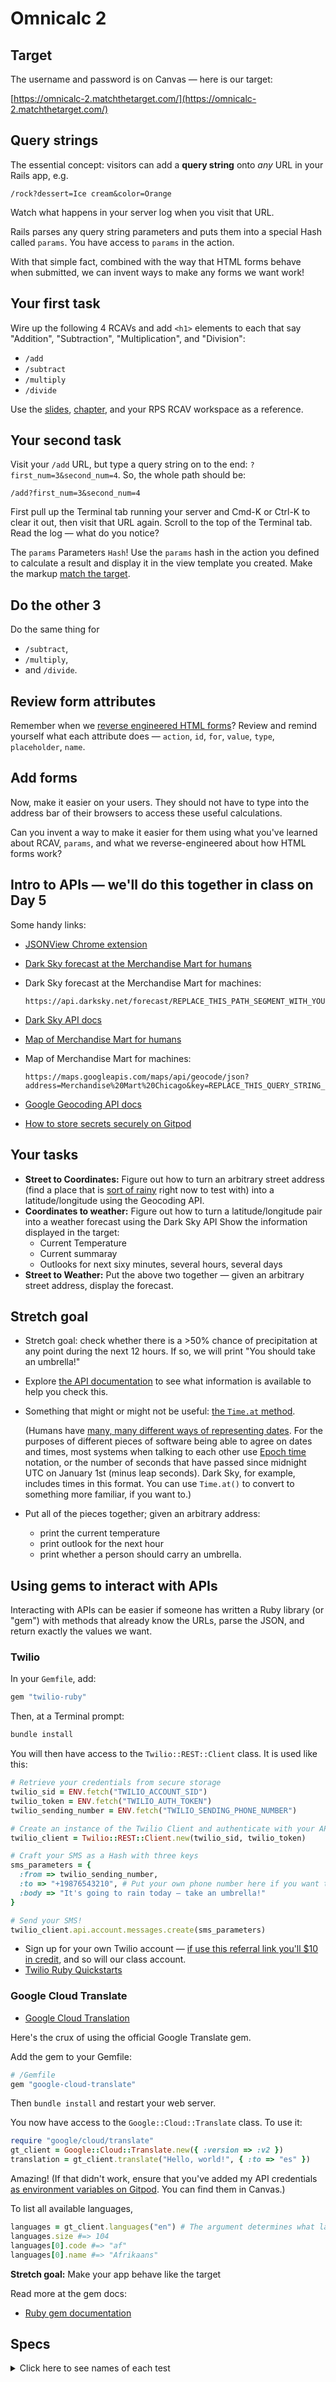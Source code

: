 # Omnicalc 2

## Target

The username and password is on Canvas — here is our target:

[https://omnicalc-2.matchthetarget.com/](https://omnicalc-2.matchthetarget.com/)

## Query strings

The essential concept: visitors can add a **query string** onto _any_ URL in your Rails app, e.g.

```
/rock?dessert=Ice cream&color=Orange
```

Watch what happens in your server log when you visit that URL.

Rails parses any query string parameters and puts them into a special Hash called `params`. You have access to `params` in the action.

With that simple fact, combined with the way that HTML forms behave when submitted, we can invent ways to make any forms we want work!

## Your first task

Wire up the following 4 RCAVs and add `<h1>` elements to each that say "Addition", "Subtraction", "Multiplication", and "Division":

 - `/add`
 - `/subtract`
 - `/multiply`
 - `/divide`

Use the [slides](https://slides.com/raghubetina/07-routing?token=Qj5aA5z3), [chapter](https://chapters.firstdraft.com/chapters/779), and your RPS RCAV workspace as a reference.

## Your second task

Visit your `/add` URL, but type a query string on to the end: `?first_num=3&second_num=4`. So, the whole path should be:

```
/add?first_num=3&second_num=4
```

First pull up the Terminal tab running your server and Cmd-K or Ctrl-K to clear it out, then visit that URL again. Scroll to the top of the Terminal tab. Read the log — what do you notice?

The `params` Parameters `Hash`! Use the `params` hash in the action you defined to calculate a result and display it in the view template you created. Make the markup [match the target](https://omnicalc-2.matchthetarget.com/wizard_add?first_num=3&second_num=4).

## Do the other 3

Do the same thing for 

 - `/subtract`,
 - `/multiply`,
 - and `/divide`.

## Review form attributes

Remember when we [reverse engineered HTML forms](https://slides.com/raghubetina/04-essential-html-and-css?token=TunUbuP_#/11)? Review and remind yourself what each attribute does — `action`, `id`, `for`, `value`, `type`, `placeholder`, `name`.

## Add forms

Now, make it easier on your users. They should not have to type into the address bar of their browsers to access these useful calculations.

Can you invent a way to make it easier for them using what you've learned about RCAV, `params`, and what we reverse-engineered about how HTML forms work?

## Intro to APIs — we'll do this together in class on Day 5

Some handy links:

 - [JSONView Chrome extension](https://chrome.google.com/webstore/detail/jsonview/chklaanhfefbnpoihckbnefhakgolnmc?hl=en)
 - [Dark Sky forecast at the Merchandise Mart for humans](https://darksky.net/forecast/41.8887,-87.6355/us12/en)
 - Dark Sky forecast at the Merchandise Mart for machines:
 
     ```
     https://api.darksky.net/forecast/REPLACE_THIS_PATH_SEGMENT_WITH_YOUR_API_TOKEN/41.8887,-87.6355
     ```
 - [Dark Sky API docs](https://darksky.net/dev/docs)
 - [Map of Merchandise Mart for humans](https://goo.gl/maps/2mXdvBnHSGuMq98m6)
 - Map of Merchandise Mart for machines:

    ```
    https://maps.googleapis.com/maps/api/geocode/json?address=Merchandise%20Mart%20Chicago&key=REPLACE_THIS_QUERY_STRING_PARAMETER_WITH_YOUR_API_TOKEN
    ```
 - [Google Geocoding API docs](https://developers.google.com/maps/documentation/geocoding/start)
 - [How to store secrets securely on Gitpod](https://chapters.firstdraft.com/chapters/792)

## Your tasks

 - **Street to Coordinates:** Figure out how to turn an arbitrary street address (find a place that is [sort of rainy](https://www.rainviewer.com/) right now to test with) into a latitude/longitude using the Geocoding API.
 - **Coordinates to weather:** Figure out how to turn a latitude/longitude pair into a weather forecast using the Dark Sky API Show the information displayed in the target:
    - Current Temperature
    - Current summaray
    - Outlooks for next sixy minutes, several hours, several days
 - **Street to Weather:** Put the above two together — given an arbitrary street address, display the forecast.

## Stretch goal
   
   - Stretch goal: check whether there is a >50% chance of precipitation at any point during the next 12 hours. If so, we will print "You should take an umbrella!"
   - Explore [the API documentation](https://darksky.net/dev/docs#forecast-request) to see what information is available to help you check this.
   - Something that might or might not be useful: [the `Time.at` method](https://apidock.com/ruby/Time/at/class).

        (Humans have [many, many different ways of representing dates](https://en.wikipedia.org/wiki/List_of_calendars). For the purposes of different pieces of software being able to agree on dates and times, most systems when talking to each other use [Epoch time](https://en.wikipedia.org/wiki/Unix_time) notation, or the number of seconds that have passed since midnight UTC on January 1st (minus leap seconds). Dark Sky, for example, includes times in this format. You can use `Time.at()` to convert to something more familiar, if you want to.)
 - Put all of the pieces together; given an arbitrary address:
    - print the current temperature
    - print outlook for the next hour
    - print whether a person should carry an umbrella.

## Using gems to interact with APIs

Interacting with APIs can be easier if someone has written a Ruby library (or "gem") with methods that already know the URLs, parse the JSON, and return exactly the values we want.

### Twilio

In your `Gemfile`, add:

```ruby
gem "twilio-ruby"
```

Then, at a Terminal prompt:

```bash
bundle install
```

You will then have access to the `Twilio::REST::Client` class. It is used like this:

```ruby
# Retrieve your credentials from secure storage
twilio_sid = ENV.fetch("TWILIO_ACCOUNT_SID")
twilio_token = ENV.fetch("TWILIO_AUTH_TOKEN")
twilio_sending_number = ENV.fetch("TWILIO_SENDING_PHONE_NUMBER")

# Create an instance of the Twilio Client and authenticate with your API key
twilio_client = Twilio::REST::Client.new(twilio_sid, twilio_token)

# Craft your SMS as a Hash with three keys
sms_parameters = {
  :from => twilio_sending_number,
  :to => "+19876543210", # Put your own phone number here if you want to see it in action
  :body => "It's going to rain today — take an umbrella!"
}

# Send your SMS!
twilio_client.api.account.messages.create(sms_parameters)
```

 - Sign up for your own Twilio account — [if use this referral link you'll $10 in credit](https://www.twilio.com/referral/86ykDX), and so will our class account.
 - [Twilio Ruby Quickstarts](https://www.twilio.com/docs/quickstart/ruby)

### Google Cloud Translate

 - [Google Cloud Translation](https://cloud.google.com/translate)

Here's the crux of using the official Google Translate gem.

Add the gem to your Gemfile:

```ruby
# /Gemfile
gem "google-cloud-translate"
```

Then `bundle install` and restart your web server.

You now have access to the `Google::Cloud::Translate` class. To use it:

```ruby
require "google/cloud/translate"
gt_client = Google::Cloud::Translate.new({ :version => :v2 })
translation = gt_client.translate("Hello, world!", { :to => "es" })
```

Amazing! (If that didn't work, ensure that you've added my API credentials [as environment variables on Gitpod](https://chapters.firstdraft.com/chapters/792). You can find them in Canvas.)

To list all available languages,

```ruby
languages = gt_client.languages("en") # The argument determines what language to list the other language names in
languages.size #=> 104
languages[0].code #=> "af"
languages[0].name #=> "Afrikaans"
```

**Stretch goal:** Make your app behave like the target 

Read more at the gem docs:

 - [Ruby gem documentation](https://googleapis.dev/ruby/google-cloud-translate/latest/index.html#Using_the_legacy_v2_client)

## Specs
<details>
  <summary>Click here to see names of each test</summary>
  
/add has a functional Route Controller Action View   
  
/add has an `<h1>` with the text 'Addition'   
  
/add has a `<form>` element   
  
/add has a label with the text 'Add this:'   
  
/add has a label with the text 'to this:'   
  
/add has two `<input>` elements   
  
/add has a button element with text 'Add!'   
  
/add has a `<form>` element with an 'action' attribute   
  
/subtract has a functional Route Controller Action View   
  
/subtract has an `<h1>` with the text 'Subtraction'   
  
/subtract has a `<form>` element   
  
/subtract has a label with the text 'Subtract this:'   
  
/subtract has a label with the text 'from this:'   
  
/subtract has two `<input>` elements   
  
/subtract has a button element with text 'Subtract!'   
  
/subtract has a `<form>` element with an 'action' attribute   
  
/multiply has a functional Route Controller Action View   
  
/multiply has an `<h1>` with the text 'Multiplication'   
  
/multiply has a `<form>` element   
  
/multiply has a label with the text 'Multiply this:'   
  
/multiply has a label with the text 'by this:'   
  
/multiply has two `<input>` elements   
  
/multiply has a button element with text 'Multiply!'   
  
/multiply has a `<form>` element with an 'action' attribute   
  
/divide has a functional Route Controller Action View   
  
/divide has an `<h1>` with the text 'Division'   
  
/divide has a `<form>` element   
  
/divide has a label with the text 'Divide this:'   
  
/divide has a label with the text 'by this:'   
  
/divide has two `<input>` elements   
  
/divide has a button element with text 'Divide!'   
  
/divide has a `<form>` element with an 'action' attribute   
  
/add has a form that submits to a valid route   
  
/add displays the first number entered when the form is submitted   
  
/add displays the second number entered when the form is submitted   
  
/add displays the sum when the form is submitted   
  
/subtract has a form that submits to a valid route   
  
/subtract displays the first number entered when the form is submitted   
  
/subtract displays the second number entered when the form is submitted   
  
/subtract displays the result of the subtraction when the form is submitted   
  
/multiply has a form that submits to a valid route   
  
/multiply displays the first number entered when the form is submitted   
  
/multiply displays the second number entered when the form is submitted   
  
/multiply displays the sum when the form is submitted   
  
/divide has a form that submits to a valid route   
  
/divide displays the first number entered when the form is submitted   
  
/divide displays the second number entered when the form is submitted   
  
/divide displays the sum when the form is submitted   
  
/coords_to_weather/new displays the latitude  displays the longitude  displays the current temperature  displays the current summary  displays the outlook for the next sixty minutes  displays the outlook for the next several hours  displays the outlook for the next several days   
  
/street_to_coords/new displays the street address  displays the latitude  displays the longitude   
  
/street_to_weather/new displays the street address  displays the current temperature  displays the current summary  displays the outlook for the next sixty minutes  displays the outlook for the next several hours  displays the outlook for the next several days   
  
</details>

